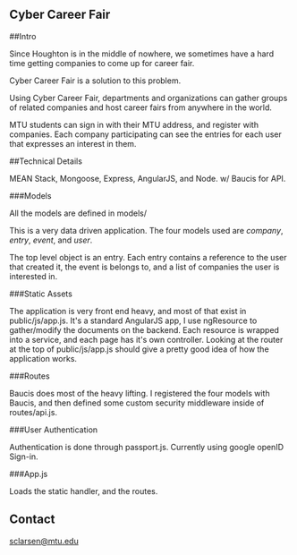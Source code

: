 Cyber Career Fair
-----------------

##Intro

Since Houghton is in the middle of nowhere, we sometimes have a hard time getting companies to come up for career fair. 

Cyber Career Fair is a solution to this problem.

Using Cyber Career Fair, departments and organizations can gather groups of related companies and host career fairs from anywhere in the world.

MTU students can sign in with their MTU address, and register with companies. Each company participating can see the entries for each user that expresses an interest in them.

##Technical Details

MEAN Stack, Mongoose, Express, AngularJS, and Node. w/ Baucis for API.

###Models

All the models are defined in models/

This is a very data driven application. The four models used are _company_, _entry_, _event_, and _user_.

The top level object is an entry. Each entry contains a reference to the user that created it, the event is belongs to, and a list of companies the user is interested in.

###Static Assets

The application is very front end heavy, and most of that exist in public/js/app.js. It's a standard AngularJS app, I use ngResource to gather/modify the documents on the backend. Each resource is wrapped into a service, and each page has it's own controller. Looking at the router at the top of public/js/app.js should give a pretty good idea of how the application works.

###Routes

Baucis does most of the heavy lifting. I registered the four models with Baucis, and then defined some custom security middleware inside of routes/api.js. 

###User Authentication

Authentication is done through passport.js. Currently using google openID Sign-in. 

###App.js

Loads the static handler, and the routes. 

## Contact

sclarsen@mtu.edu